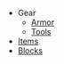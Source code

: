 - Gear
  - [Armor](gear/armor.md)
  - [Tools](gear/tools.md)
- [Items](items.md)
- [Blocks](blocks)
